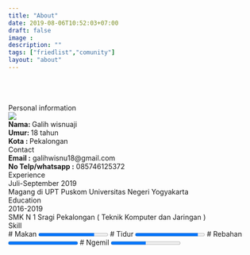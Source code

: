 ```yaml
---
title: "About"
date: 2019-08-06T10:52:03+07:00
draft: false
image :
description: ""
tags: ["friedlist","comunity"]
layout: "about"
---
```



<div class="column is-8">
<div class="container">
    <div class="is-hidden-tablet"><br/><br></div>
    <br/>
    <div class="tile is-ancestor">
    <div class="tile is-parent">
    <div class="tile is-child">
    <div class="is-size-3  portofolio-heading">
        Personal information
            </div>
            <div class="media portofolio-item mbuh">
            <div class="media-left">
            <img src="https://avatars.githubusercontent.com/u/46141275" class="gambar-teman">
            </div>
            <div class="media-content">
            <strong>
                Nama:
            </strong>
            Galih wisnuaji
            <br/>
            <strong>
            Umur:
                </strong>
               18 tahun
               <br/>
                <strong>
                Kota :
                    </strong>
                   Pekalongan
            </div>
            </div>
            </div>
            </div>
<div class="tile is-parent">
<div class="tile is-child">
<div class="is-size-3 portofolio-heading">
    Contact
 </div>
 <div class="portofolio-item">
<strong><i class="fa fa-envelope"></i> Email :</strong> galihwisnu18@gmail.com
<br/>
<strong><i class="fa fa-phone"></i> No Telp/whatsapp :</strong> 085746125372
<br>
<div class="is-size-5">
    <a href="facebook.com"><i class="fab fa-facebook"></i></a>
    <a href="https:/t.me/Xzxt"><i class="fab fa-telegram"></i></a>
    <a href="facebook.com"><i class="fab fa-instagram"></i></a>
    <a href="facebook.com"><i class="fab fa-twitter"></i></a>
    <a href="facebook.com"><i class="fab fa-linkedin"></i></a>
    <a href="https://github.com/galihx11"><i class="fab fa-github"></i></a>
    </div>
</div>
</div>
</div>
</div>
<div class="tile is-ancestor">
        <div class="tile is-parent">
            <div class="tile is-child">
    <div class="is-size-3 portofolio-heading">
    Experience
    </div>
    <div class="portofolio-item">
    <div class="has-text-weight-bold">Juli-September 2019</div>
    Magang di UPT Puskom Universitas Negeri Yogyakarta
    </div>
    <div class="is-size-3 portofolio-heading">
            Education
            </div>
            <div class="portofolio-item">
            <div class="has-text-weight-bold">
    2016-2019
    </div>
    SMK N 1 Sragi Pekalongan ( Teknik Komputer dan Jaringan )
    </div>
    <div class="is-size-3 portofolio-heading">
            Skill
            </div>
   <div class="has-text-weight-bold portofolio-item">
    # Makan
   <progress class="progress is-primary is-small" value="80" max="100">80%</progress>
   # Tidur
   <progress class="progress is-info is-small" value="90" max="100">90%</progress>
   # Rebahan
   <progress class="progress is-success is-small" value="100" max="100">100%</progress>
   # Ngemil
   <progress class="progress is-danger is-small" value="50" max="100">100%</progress>
   </div>
    </div>
    </div>
    </div>
